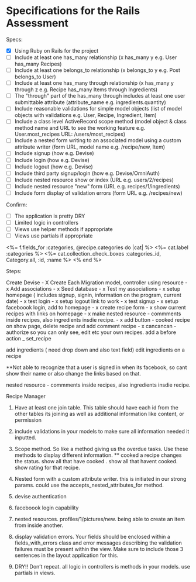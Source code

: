 # Specifications for the Rails Assessment

Specs:
- [x] Using Ruby on Rails for the project
- [ ] Include at least one has_many relationship (x has_many y e.g. User has_many Recipes) 
- [ ] Include at least one belongs_to relationship (x belongs_to y e.g. Post belongs_to User)
- [ ] Include at least one has_many through relationship (x has_many y through z e.g. Recipe has_many Items through Ingredients)
- [ ] The "through" part of the has_many through includes at least one user submittable attribute (attribute_name e.g. ingredients.quantity)
- [ ] Include reasonable validations for simple model objects (list of model objects with validations e.g. User, Recipe, Ingredient, Item)
- [ ] Include a class level ActiveRecord scope method (model object & class method name and URL to see the working feature e.g. User.most_recipes URL: /users/most_recipes)
- [ ] Include a nested form writing to an associated model using a custom attribute writer (form URL, model name e.g. /recipe/new, Item)
- [ ] Include signup (how e.g. Devise)
- [ ] Include login (how e.g. Devise)
- [ ] Include logout (how e.g. Devise)
- [ ] Include third party signup/login (how e.g. Devise/OmniAuth)
- [ ] Include nested resource show or index (URL e.g. users/2/recipes)
- [ ] Include nested resource "new" form (URL e.g. recipes/1/ingredients)
- [ ] Include form display of validation errors (form URL e.g. /recipes/new)

Confirm:
- [ ] The application is pretty DRY
- [ ] Limited logic in controllers
- [ ] Views use helper methods if appropriate
- [ ] Views use partials if appropriate

<%= f.fields_for :categories, @recipe.categories do |cat| %>
  <%= cat.label :categories %>
  <%= cat.collection_check_boxes :categories_id, Category.all, :id, :name %>
  <% end %>


Steps:

Create Devise - X
Create Each Migration model, controller using resource - x
Add associations - x
Seed database - x
Test my associations - x
setup homepage ( includes signup, signin, information on the program, current date) - x 
test login - x
setup logout link to work - x
test signup - x 
setup faceboook login, add to homepage - x
create recipe form  - x
show current recipes with links on homepage - x
make nested resource - commments inside recipes, also ingredients insdie recipe.  - x
add button - cooked recipe on show page, delete recipe and add comment recipe - x
cancancan - authorize so you can only see, edit etc your own recipes. 
add a before action _ set_recipe

add ingredients ( need drop down and also text field)
edit ingredients on a recipe


**Not able to recognize that a user is signed in when its facebook, so cant show their name or also change the links based on that. 


nested resource - commments inside recipes, also ingredients insdie recipe. 


Recipe Manager

1. Have at least one join table. This table should have each id from the other tables its joining as well as additional information like content, or permission

2. include validations in your models to make sure all information needed it inputted.

3. Scope method. So like a method giving us the overdue tasks. Use these methods to display different information. ** cooked a recipe changes the status. show all that have cooked . show all that havent cooked. show rating for that recipe.

4. Nested form with a custom attribute writer. this is initiated in our strong params. could use the accepts_nested_attributes_for method. 

5. devise authentication

6. faceboook login capability

7. nested resources. profiles/1/pictures/new. being able to create an item from inside another. 

8. display validation errors. Your fields should be enclosed within a fields_with_errors class and error messages describing the validation failures must be present within the view. Make sure to include those 3 sentences in the layout application for this. 

9. DRY!! Don’t repeat. all logic in controllers is methods in your models. use partials in views. 